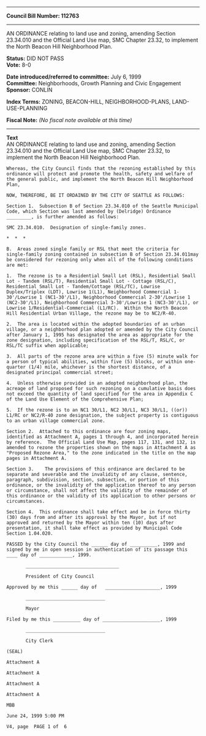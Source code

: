 * * * * *  
  
**Council Bill Number: [](#h0)[](#h2)112763**  
  
* * * * *  
  
AN ORDINANCE relating to land use and zoning, amending Section 23.34.010 and the Official Land Use map, SMC Chapter 23.32, to implement the North Beacon Hill Neighborhood Plan.  
  
**Status:** DID NOT PASS   
**Vote:** 8-0   
  
**Date introduced/referred to committee:** July 6, 1999   
**Committee:** Neighborhoods, Growth Planning and Civic Engagement   
**Sponsor:** CONLIN   
  
**Index Terms:** ZONING, BEACON-HILL, NEIGHBORHOOD-PLANS, LAND-USE-PLANNING  
  
**Fiscal Note:** *(No fiscal note available at this time)*  
  
* * * * *  
  
**Text**  
    AN ORDINANCE relating to land use and zoning, amending Section  
    23.34.010 and the Official Land Use map, SMC Chapter 23.32, to  
    implement the North Beacon Hill Neighborhood Plan.  
  
    Whereas, the City Council finds that the rezoning established by this  
    ordinance will protect and promote the health, safety and welfare of  
    the general public, and implement the North Beacon Hill Neighborhood  
    Plan,  
  
    NOW, THEREFORE, BE IT ORDAINED BY THE CITY OF SEATTLE AS FOLLOWS:  
  
    Section 1.  Subsection B of Section 23.34.010 of the Seattle Municipal  
    Code, which Section was last amended by (Delridge) Ordinance  
    _________, is further amended as follows:  
  
    SMC 23.34.010.  Designation of single-family zones.  
  
    *  *  *  
  
    B.  Areas zoned single family or RSL that meet the criteria for  
    single-family zoning contained in subsection B of Section 23.34.011may  
    be considered for rezoning only when all of the following conditions  
    are met:  
  
    1.  The rezone is to a Residential Small Lot (RSL), Residential Small  
    Lot - Tandem (RSL/T), Residential Small Lot - Cottage (RSL/C),  
    Residential Small Lot - Tandem/Cottage (RSL/TC), Lowrise  
    Duplex/Triplex (LDT), Lowrise 1(L1), Neighborhood Commercial 1-  
    30'/Lowrise 1 (NC1-30'/L1), Neighborhood Commercial 2-30'/Lowrise 1  
    (NC2-30'/L1), Neighborhood Commercial 3-30'/Lowrise 1 (NC3-30'/L1), or  
    Lowrise 1/Residential-Commercial (L1/RC).  Within the North Beacon  
    Hill Residential Urban Village, the rezone may be to NC2/R-40.  
  
    2.  The area is located within the adopted boundaries of an urban  
    village, or a neighborhood plan adopted or amended by the City Council  
    after January 1, 1995 has designated the area as appropriate for the  
    zone designation, including specification of the RSL/T, RSL/C, or  
    RSL/TC suffix when applicable;  
  
    3.  All parts of the rezone area are within a five (5) minute walk for  
    a person of typical abilities, within five (5) blocks, or within one-  
    quarter (1/4) mile, whichever is the shortest distance, of a  
    designated principal commercial street;  
  
    4.  Unless otherwise provided in an adopted neighborhood plan, the  
    acreage of land proposed for such rezoning on a cumulative basis does  
    not exceed the quantity of land specified for the area in Appendix C  
    of the Land Use Element of the Comprehensive Plan;  
  
    5.  If the rezone is to an NC1 30/L1, NC2 30/L1, NC3 30/L1, ((or))  
    L1/RC or NC2/R-40 zone designation, the subject property is contiguous  
    to an urban village commercial zone.  
  
    Section 2.  Attached to this ordinance are four zoning maps,  
    identified as Attachment A, pages 1 through 4, and incorporated herein  
    by reference.  The Official Land Use Map, pages 117, 131, and 132, is  
    amended to rezone the properties shown on the maps in Attachment A as  
    "Proposed Rezone Area," to the zone indicated in the title on the map  
    pages in Attachment A.  
  
    Section 3.    The provisions of this ordinance are declared to be  
    separate and severable and the invalidity of any clause, sentence,  
    paragraph, subdivision, section, subsection, or portion of this  
    ordinance, or the invalidity of the application thereof to any person  
    or circumstance, shall not affect the validity of the remainder of  
    this ordinance or the validity of its application to other persons or  
    circumstances.  
  
    Section 4.  This ordinance shall take effect and be in force thirty  
    (30) days from and after its approval by the Mayor, but if not  
    approved and returned by the Mayor within ten (10) days after  
    presentation, it shall take effect as provided by Municipal Code  
    Section 1.04.020.  
  
    PASSED by the City Council the ______ day of __________, 1999 and  
    signed by me in open session in authentication of its passage this  
    ____ day of ____________, 1999.  
  
           __________________________________  
  
           President of City Council  
  
    Approved by me this ______ day of   ____________________, 1999  
  
           _____________________________  
  
           Mayor  
  
    Filed by me this __________ day of _____________________, 1999  
  
           _____________________________  
  
           City Clerk  
  
    (SEAL)  
  
    Attachment A  
  
    Attachment A  
  
    Attachment A  
  
    Attachment A  
  
    MBB  
  
    June 24, 1999 5:00 PM  
  
    V4, page  PAGE 1 of  6  
